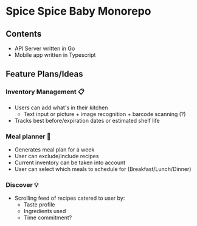 # Spice Spice Baby Monorepo

## Contents

- API Server written in Go
- Mobile app written in Typescript

## Feature Plans/Ideas

### Inventory Management 📋

- Users can add what's in their kitchen
  - Text input or picture + image recognition + barcode scanning (?)
- Tracks best before/expiration dates or estimated shelf life

### Meal planner 🥘

- Generates meal plan for a week
- User can exclude/include recipes
- Current inventory can be taken into account
- User can select which meals to schedule for (Breakfast/Lunch/Dinner)

### Discover 💡

- Scrolling feed of recipes catered to user by:
  - Taste profile
  - Ingredients used
  - Time commitment?

